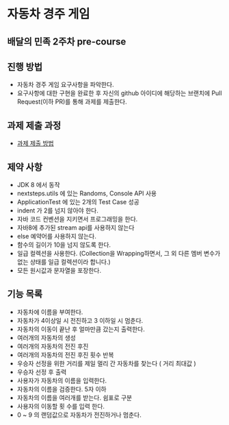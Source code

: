 # 자동차 경주 게임

## 배달의 민족 2주차 pre-course

## 진행 방법
* 자동차 경주 게임 요구사항을 파악한다.
* 요구사항에 대한 구현을 완료한 후 자신의 github 아이디에 해당하는 브랜치에 Pull Request(이하 PR)를 통해 과제를 제출한다.

## 과제 제출 과정
* [과제 제출 방법](https://github.com/next-step/nextstep-docs/tree/master/precourse)

## 제약 사항

* JDK 8 에서 동작 
* nextsteps.utils 에 있는 Randoms, Console API 사용
* ApplicationTest 에 있는 2개의 Test Case 성공
* indent 가 2를 넘지 않아야 한다.
* 자바 코드 컨벤션을 지키면서 프로그래밍을 한다.
* 자바8에 추가된 stream api를 사용하지 않는다 
* else 예약어를 사용하지 않는다.
* 함수의 길이가 10을 넘지 않도록 한다.
* 일급 컬렉션을 사용한다. (Collection을 Wrapping하면서, 그 외 다른 멤버 변수가 없는 상태를 일급 컬렉션이라 합니다.)
* 모든 원시값과 문자열을 포장한다.

## 기능 목록

* 자동차에 이름을 부여한다.
* 자동차가 4이상일 시 전진하고  3 이하일 시 멈춘다.
* 자동차의 이동이 끝난 후 얼마만큼 갔는지 출력한다.
* 여러개의 자동차의 생성
* 여러개의 자동차의 전진 후진
* 여러개의 자동차의 전진 후진 횟수 반복
* 우승자 선정을 위한 거리를 제일 멀리 간 자동차를 찾는다 ( 거리 최대값 )
* 우승자 선정 후 출력
* 사용자가 자동차의 이름을 입력한다.
* 자동차의 이름을 검증한다. 5자 이하 
* 자동차의 이름을 여러개를 받는다. 쉼표로 구분 
* 사용자의 이동할 횟 수를 입력 한다. 
* 0 ~ 9 의 랜덤값으로 자동차가 전진하거나 멈춘다.




